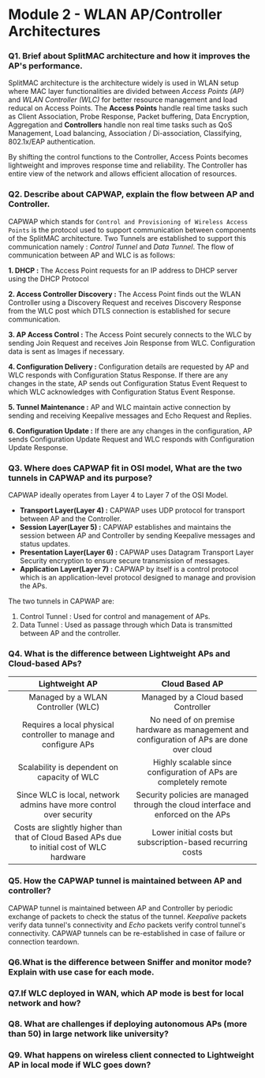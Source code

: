 # Module 2 - WLAN AP/Controller Architectures

### Q1. Brief about SplitMAC architecture and how it improves the AP's performance.
SplitMAC architecture is the architecture widely is used in WLAN setup where MAC layer functionalities are divided between _Access Points (AP)_ and _WLAN Controller (WLC)_ for better resource management and load reducal on Access Points. The **Access Points** handle real time tasks such as Client Association, Probe Response, Packet buffering, Data Encryption, Aggregation and **Controllers** handle non real time tasks such as QoS Management, Load balancing, Association / Di-association, Classifying, 802.1x/EAP authentication. 

By shifting the control functions to the Controller, Access Points becomes lightweight and improves response time and reliability. The Controller has entire view of the network and allows efficient allocation of resources. 

### Q2. Describe about CAPWAP, explain the flow between AP and Controller.
CAPWAP which stands for `Control and Provisioning of Wireless Access Points` is the protocol used to support communication between components of the SplitMAC architecture. Two Tunnels are established to support this communication namely : _Control Tunnel_ and _Data Tunnel_. The flow of communication between AP and WLC is as follows:

**1. DHCP :** The Access Point requests for an IP address to DHCP server using the DHCP Protocol

**2. Access Controller Discovery :** The Access Point finds out the WLAN Controller using a Discovery Request and receives Discovery Response from the WLC post which DTLS connection is established for secure communication.

**3. AP Access Control :** The Access Point securely connects to the WLC by sending Join Request and receives Join Response from WLC. Configuration data is sent as Images if necessary.

**4. Configuration Delivery :** Configuration details are requested by AP and WLC responds with Configuration Status Response. If there are any changes in the state, AP sends out Configuration Status Event Request to which WLC acknowledges with Configuration Status Event Response.

**5. Tunnel Maintenance :** AP and WLC maintain active connection by sending and receiving Keepalive messages and Echo Request and Replies.

**6. Configuration Update :** If there are any changes in the configuration, AP sends Configuration Update Request and WLC responds with Configuration Update Response.

### Q3. Where does CAPWAP fit in OSI model, What are the two tunnels in CAPWAP and its purpose?
CAPWAP ideally operates from Layer 4 to Layer 7 of the OSI Model.

- **Transport Layer(Layer 4) :** CAPWAP uses UDP protocol for transport between AP and the Controller.
- **Session Layer(Layer 5) :** CAPWAP establishes and maintains the session between AP and Controller by sending Keepalive messages and status updates.
- **Presentation Layer(Layer 6) :** CAPWAP uses Datagram Transport Layer Security encryption to ensure secure transmission of messages.
- **Application Layer(Layer 7) :** CAPWAP by itself is a control protocol which is an application-level protocol designed to manage and provision the APs. 

The two tunnels in CAPWAP are:

1. Control Tunnel : Used for control and management of APs.
2. Data Tunnel : Used as passage through which Data is transmitted between AP and the controller.


### Q4. What is the difference between Lightweight APs and Cloud-based APs?

| **Lightweight AP** | **Cloud Based AP**|
|       :---:        |        :---:      |
| Managed by a WLAN Controller (WLC) | Managed by a Cloud based Controller |
| Requires a local physical controller to manage and configure APs | No need of on premise hardware as management and configuration of APs are done over cloud |
| Scalability is dependent on capacity of WLC | Highly scalable since configuration of APs are completely remote |
| Since WLC is local, network admins have more control over security | Security policies are managed through the cloud interface and enforced on the APs |
| Costs are slightly higher than that of Cloud Based APs due to initial cost of WLC hardware | Lower initial costs but subscription-based recurring costs |

### Q5. How the CAPWAP tunnel is maintained between AP and controller?
CAPWAP tunnel is maintained between AP and Controller by periodic exchange of packets to check the status of the tunnel. _Keepalive_ packets verify data tunnel's connectivity and _Echo_ packets verify control tunnel's connectivity. CAPWAP tunnels can be re-established in case of failure or connection teardown.

### Q6.What is the difference between Sniffer and monitor mode? Explain with use case for each mode.


### Q7.If WLC deployed in WAN, which AP mode is best for local network and how?


### Q8. What are challenges if deploying autonomous APs (more than 50) in large network like university?


### Q9. What happens on wireless client connected to Lightweight AP in local mode if WLC goes down?
